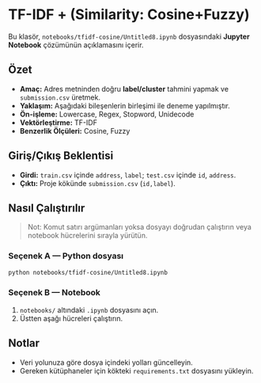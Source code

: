 # TF-IDF + (Similarity: Cosine+Fuzzy)

Bu klasör, `notebooks/tfidf-cosine/Untitled8.ipynb` dosyasındaki **Jupyter Notebook** çözümünün açıklamasını içerir.

## Özet
- **Amaç:** Adres metninden doğru **label/cluster** tahmini yapmak ve `submission.csv` üretmek.
- **Yaklaşım:** Aşağıdaki bileşenlerin birleşimi ile deneme yapılmıştır.
- **Ön-işleme:** Lowercase, Regex, Stopword, Unidecode
- **Vektörleştirme:** TF-IDF
- **Benzerlik Ölçüleri:** Cosine, Fuzzy

## Giriş/Çıkış Beklentisi
- **Girdi:** `train.csv` içinde `address`, `label`; `test.csv` içinde `id`, `address`.
- **Çıktı:** Proje kökünde `submission.csv` (`id,label`).

## Nasıl Çalıştırılır
> Not: Komut satırı argümanları yoksa dosyayı doğrudan çalıştırın veya notebook hücrelerini sırayla yürütün.

### Seçenek A — Python dosyası
```bash
python notebooks/tfidf-cosine/Untitled8.ipynb
```

### Seçenek B — Notebook
1. `notebooks/` altındaki `.ipynb` dosyasını açın.
2. Üstten aşağı hücreleri çalıştırın.

## Notlar
- Veri yolunuza göre dosya içindeki yolları güncelleyin.
- Gereken kütüphaneler için kökteki `requirements.txt` dosyasını yükleyin.
